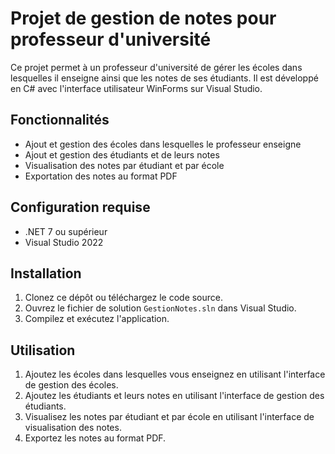 # Projet de gestion de notes pour professeur d'université

Ce projet permet à un professeur d'université de gérer les écoles dans lesquelles il enseigne ainsi que les notes de ses étudiants. Il est développé en C# avec l'interface utilisateur WinForms sur Visual Studio.

## Fonctionnalités
- Ajout et gestion des écoles dans lesquelles le professeur enseigne
- Ajout et gestion des étudiants et de leurs notes
- Visualisation des notes par étudiant et par école
- Exportation des notes au format PDF

## Configuration requise
- .NET  7 ou supérieur
- Visual Studio 2022

## Installation
1. Clonez ce dépôt ou téléchargez le code source.
2. Ouvrez le fichier de solution `GestionNotes.sln` dans Visual Studio.
3. Compilez et exécutez l'application.

## Utilisation
1. Ajoutez les écoles dans lesquelles vous enseignez en utilisant l'interface de gestion des écoles.
2. Ajoutez les étudiants et leurs notes en utilisant l'interface de gestion des étudiants.
3. Visualisez les notes par étudiant et par école en utilisant l'interface de visualisation des notes.
4. Exportez les notes au format PDF.
